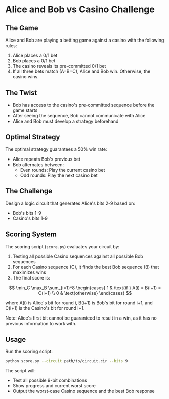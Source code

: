 # Alice and Bob vs Casino Challenge

## The Game
Alice and Bob are playing a betting game against a casino with the following rules:
1. Alice places a 0/1 bet
2. Bob places a 0/1 bet
3. The casino reveals its pre-committed 0/1 bet
4. If all three bets match (A=B=C), Alice and Bob win. Otherwise, the casino wins.

## The Twist
- Bob has access to the casino's pre-committed sequence before the game starts
- After seeing the sequence, Bob cannot communicate with Alice
- Alice and Bob must develop a strategy beforehand

## Optimal Strategy
The optimal strategy guarantees a 50% win rate:
- Alice repeats Bob's previous bet
- Bob alternates between:
  - Even rounds: Play the current casino bet
  - Odd rounds: Play the next casino bet

## The Challenge
Design a logic circuit that generates Alice's bits 2-9 based on:
- Bob's bits 1-9
- Casino's bits 1-9

## Scoring System
The scoring script (`score.py`) evaluates your circuit by:
1. Testing all possible Casino sequences against all possible Bob sequences
2. For each Casino sequence (C), it finds the best Bob sequence (B) that maximizes wins
3. The final score is: 

$$
\min_C \max_B \sum_{i=1}^8 
\begin{cases} 
1 & \text{if } A(i) = B(i+1) = C(i+1) \\ 
0 & \text{otherwise} 
\end{cases}
$$

where A(i) is Alice's bit for round i, B(i+1) is Bob's bit for round i+1, and C(i+1) is the Casino's bit for round i+1.

Note: Alice's first bit cannot be guaranteed to result in a win, as it has no previous information to work with.

## Usage
Run the scoring script:
```bash
python score.py --circuit path/to/circuit.cir --bits 9
```

The script will:
- Test all possible 9-bit combinations
- Show progress and current worst score
- Output the worst-case Casino sequence and the best Bob response

